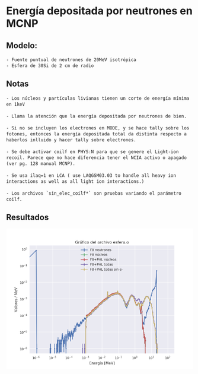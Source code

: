 # Energía depositada por neutrones en MCNP


## Modelo:

    - Fuente puntual de neutrones de 20MeV isotrópica
    - Esfera de 30Si de 2 cm de radio


## Notas

    - Los núcleos y partículas livianas tienen un corte de energía mínima en 1keV

    - Llama la atención que la energía depositada por neutrones de bien.

    - Si no se incluyen los electrones en MODE, y se hace tally sobre los fotones, entonces la energía depositada total da distinta respecto a haberlos inlluido y hacer tally sobre electrones.

    - Se debe activar coilf en PHYS:N para que se genere el Light-ion recoil. Parece que no hace diferencia tener el NCIA activo o apagado (ver pg. 128 manual MCNP).

    - Se usa ilaq=1 en LCA ( use LAQGSM03.03 to handle all heavy ion interactions as well as all light ion interactions.)

    - Los archivos `sin_elec_coilf*` son pruebas variando el parámetro coilf. 


## Resultados


![Energía depositada en silicio](espectros_neutrones_esfera.png)
